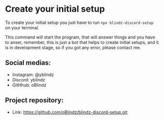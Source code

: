 # Create your initial setup

To create your initial setup you just have to run `npx blindz-discord-setup` on your terminal.

This command will start the program, that will answer things and you have to anser, remember, this is just a bot that helps to create initial setups, and it is in development stage, so if you got any error, please contact me.

## Social medias: 
- Instagram: @yblindz
- Discord: yblindz
- GitHhub: oBlindz

## Project repository:
- Link: https://github.com/oBlindz/blindz-discord-setup.git
